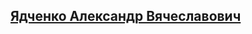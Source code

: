 ## <a href="http://www.youtube.com/watch?feature=player_embedded&v=dQw4w9WgXcQ" target="_blank">Ядченко Александр Вячеславович</a>
